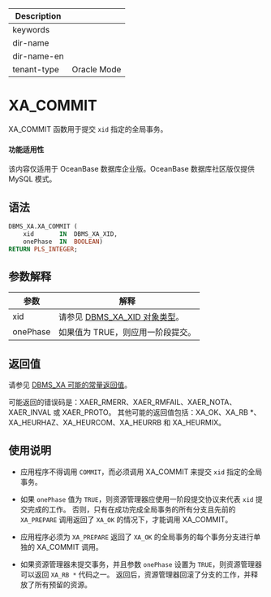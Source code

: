 | Description   |                 |
|---------------|-----------------|
| keywords      |                 |
| dir-name      |                 |
| dir-name-en   |                 |
| tenant-type   | Oracle Mode     |

# XA_COMMIT

XA_COMMIT 函数用于提交 `xid` 指定的全局事务。


  <main id="notice" >
    <h4>功能适用性</h4>
    <p>该内容仅适用于 OceanBase 数据库企业版。OceanBase 数据库社区版仅提供 MySQL 模式。</p>
  </main>

## 语法

```sql
DBMS_XA.XA_COMMIT (
    xid       IN  DBMS_XA_XID,
    onePhase  IN  BOOLEAN)
RETURN PLS_INTEGER;
```



## 参数解释



|  **参数**  |                                **解释**                                |
|----------|----------------------------------------------------------------------|
| xid      | 请参见 [DBMS_XA_XID 对象类型](../18500.dbms-xa-oracle/300.the-type-of-the-dbms-xa-xid-object-oracle.md)。 |
| onePhase | 如果值为 TRUE，则应用一阶段提交。                                                  |



## 返回值

请参见 [DBMS_XA 可能的常量返回值](../18500.dbms-xa-oracle/200.dbms-xa-constant-oracle.md)。

可能返回的错误码是：XAER_RMERR、XAER_RMFAIL、XAER_NOTA、XAER_INVAL 或 XAER_PROTO。 其他可能的返回值包括：XA_OK、XA_RB \*、XA_HEURHAZ、XA_HEURCOM、XA_HEURRB 和 XA_HEURMIX。

## 使用说明

* 应用程序不得调用 `COMMIT`，而必须调用 XA_COMMIT 来提交 `xid` 指定的全局事务。 

* 如果 `onePhase` 值为 `TRUE`，则资源管理器应使用一阶段提交协议来代表 `xid` 提交完成的工作。 否则，只有在成功完成全局事务的所有分支且先前的 `XA_PREPARE` 调用返回了 `XA_OK` 的情况下，才能调用 XA_COMMIT。

* 应用程序必须为 `XA_PREPARE` 返回了 `XA_OK` 的全局事务的每个事务分支进行单独的 XA_COMMIT 调用。

* 如果资源管理器未提交事务，并且参数 `onePhase` 设置为 `TRUE`，则资源管理器可以返回 `XA_RB *` 代码之一。 返回后，资源管理器回滚了分支的工作，并释放了所有预留的资源。
